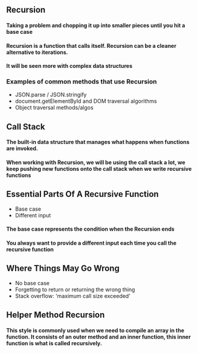 ## **Recursion**

#### Taking a problem and chopping it up into smaller pieces until you hit a base case

#### Recursion is a function that calls itself. Recursion can be a cleaner alternative to iterations.

#### It will be seen more with complex data structures

### Examples of common methods that use Recursion

- JSON.parse / JSON.stringify
- document.getElementById and DOM traversal algorithms
- Object traversal methods/algos

## **Call Stack**

#### The built-in data structure that manages what happens when functions are invoked.

#### When working with Recursion, we will be using the call stack a lot, we keep pushing new functions onto the call stack when we write recursive functions

## **Essential Parts Of A Recursive Function**

- Base case
- Different input

#### The base case represents the condition when the Recursion ends

#### You always want to provide a different input each time you call the recursive function

## **Where Things May Go Wrong**

- No base case
- Forgetting to return or returning the wrong thing
- Stack overflow: 'maximum call size exceeded'

## **Helper Method Recursion**

#### This style is commonly used when we need to compile an array in the function. It consists of an outer method and an inner function, this inner function is what is called recursively.
